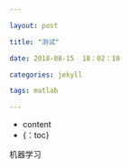 ```yaml
---

layout: post

title: "测试"

date: 2018-08-15  18：02：10

categories: jekyll

tags: matlab

---
```




* content
* {：toc}



机器学习